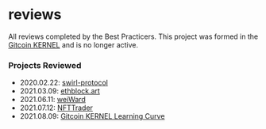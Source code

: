 # reviews
All reviews completed by the Best Practicers.  This project was formed in the [Gitcoin KERNEL](https://www.kernel.community/en/) and is no longer active.

### Projects Reviewed
* 2020.02.22: [swirl-protocol](https://tonic.finance)
* 2021.03.09: [ethblock.art](https://ethblock.art/)
* 2021.06.11: [weiWard](https://weiward.org)
* 2021.07.12: [NFTTrader](https://nfttrader.io)
* 2021.08.09: [Gitcoin KERNEL Learning Curve](https://github.com/kernel-community/learning-curve)
